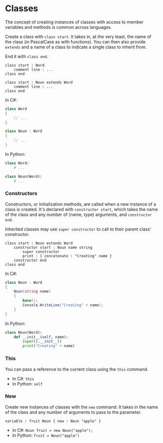 # Classes

The concept of creating instances of classes with access to member variables and methods is common across languages.

Create a class with `class start`. It takes in, at the very least, the name of the class \(in PascalCase as with functions\). You can then also provide `extends` and a name of a class to indicate a single class to inherit from.

End it with `class end`.

```gls
class start : Word
    comment line : ...
class end

class start : Noun extends Word
    comment line : ...
class end
```

In C\#:

```csharp
class Word
{
    // ...
}

class Noun : Word
{
    // ...
}
```

In Python:

```python
class Word:
    # ...

class Noun(Word):
    # ...
```

### Constructors

Constructors, or initialization methods, are called when a new instance of a class is created. It's declared with `constructor start`, which takes the name of the class and any number of \(name, type\) arguments, and `constructor end`.

Inherited classes may use `super constructor` to call to their parent class' constructor.

```gls
class start : Noun extends Word
    constructor start : Noun name string
        super constructor
        print : { concatenate : "Creating" name }
    constructor end
class end
```

In C\#:

```csharp
class Noun : Word
{
    Noun(string name)
    {
        base();
        Console.WriteLine("Creating" + name);
    }
}
```

In Python:

```python
class Noun(Word):
    def __init__(self, name):
        super().__init__()
        print("Creating" + name)
```

### This

You can pass a reference to the current class using the `this` command.

* In C\#: `this`
* In Python: `self`

### New

Create new instances of classes with the `new` command. It takes in the name of the class and any number of arguments to pass to the parameter.

```gls
variable : fruit Noun { new : Noun "apple" }
```

* In C\#: `Noun fruit = new Noun("apple");`
* In Python: `fruit = Noun("apple")`



